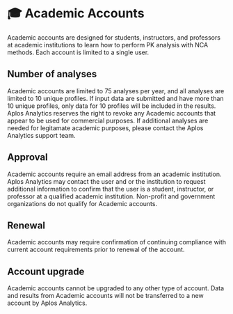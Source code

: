 # 🎓 Academic Accounts
Academic accounts are designed for students, instructors, and professors at academic institutions to learn how to perform PK analysis with NCA methods. Each account is limited to a single user.

## Number of analyses
Academic accounts are limited to 75 analyses per year, and all analyses are limited to 10 unique profiles. If input data are submitted and have more than 10 unique profiles, only data for 10 profiles will be included in the results. Aplos Analytics reserves the right to revoke any Academic accounts that appear to be used for commercial purposes. If additional analyses are needed for legitamate academic purposes, please contact the Aplos Analytics support team.

## Approval
Academic accounts require an email address from an academic institution. Aplos Analytics may contact the user and or the institution to request additional information to confirm that the user is a student, instructor, or professor at a qualified academic institution. Non-profit and government organizations do not qualify for Academic accounts. 

## Renewal
Academic accounts may require confirmation of continuing compliance with current account requirements prior to renewal of the account.

## Account upgrade
Academic accounts cannot be upgraded to any other type of account. Data and results from Academic accounts will not be transferred to a new account by Aplos Analytics.
